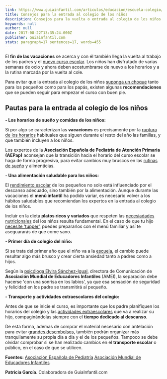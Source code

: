 ```yaml
---
link: https://www.guiainfantil.com/articulos/educacion/escuela-colegio/consejos-para-la-vuelta-al-colegio-de-los-ninos/
title: Consejos para la entrada al colegio de los niños
description: Consejos para la vuelta o entrada al colegio de los niños. Cómo afrontar el regreso a la escuela de nuestros hijos. Vuelta al colegio de los niños tras las vacaciones. Primer día de colegio de los niños.
keywords: null
author: null
date: 2017-08-22T13:35:24.000Z
publisher: Guiainfantil.com
stats: paragraph=17 sentences=17, words=455
---
```

El **fin de las vacaciones** se acerca y con él también llega la vuelta al trabajo de los padres y el [nuevo curso escolar](https://www.guiainfantil.com/articulos/educacion/escuela-colegio/especial-vuelta-al-cole/ "Vuelta al colegio de los niños"). Los niños han disfrutado de varias semanas de ocio y ahora deben acostumbrarse de nuevo a los horarios y a la rutina marcada por la vuelta al cole.

Para evitar que la entrada al colegio de los niños [suponga un choque](https://www.guiainfantil.com/1175/el-sindrome-postvacacional-y-los-ninos.html "Depresión postvacacional infantil") tanto para los pequeños como para los papás, existen algunas **recomendaciones** que se pueden seguir para empezar el curso con buen pie.

## Pautas para la entrada al colegio de los niños

**- Los horarios de sueño y comidas de los niños:**

Si por algo se caracterizan las **vacaciones** es precisamente por la [ruptura de los horarios](https://www.guiainfantil.com/1243/tabla-de-tiempo-del-sueno-infantil.html "Sueño infantil") habituales que siguen durante el resto del año las familias, y que también incluyen a los niños.

Los expertos de la **Asociación Española de Pediatría de Atención Primaria (AEPap)** aconsejan que la transición hacia el horario del curso escolar se haga de forma progresiva, para evitar cambios muy bruscos en las [rutinas de sueño](https://www.guiainfantil.com/1068/efectos-de-la-falta-del-sueno-en-los-ninos.html "Falta de sueño en los niños") y alimenticias.

**- Una alimentación saludable para los niños:**

El [rendimiento escolar](https://www.guiainfantil.com/blog/alimentacion/ninos/el-rendimiento-escolar-y-el-desayuno-de-los-ninos/ "Rendimiento escolar y desayuno") de los pequeños no solo está influenciado por el descanso adecuado, sino también por la alimentación. Aunque durante las vacaciones el **menú infantil** ha podido variar, es necesario volver a los hábitos saludables que recomiendan los expertos en la entrada al colegio de los niños.

Incluir en la dieta **platos ricos y variados** que respeten las [necesiadades nutricionales](https://www.guiainfantil.com/articulos/alimentacion/ninos/proporciones-de-la-dieta-equilibrada-para-los-ninos/ "Proporciones de la dieta infantil") del los niños resulta fundamental. En el caso de que tu hijo [necesite 'tupper'](https://www.guiainfantil.com/blog/educacion/escuela-colegio/comer-de-tartera-en-el-colegio/ "Comer de tupper"), puedes prepararlos con el menú familiar y así te aseguararás de que come sano.

**- Primer día de colegio del niño:**

Si se trata del primer año que el niño va a la [escuela](https://www.guiainfantil.com/educacion/escuela/laadaptacion.htm "Adaptación al colegio"), el cambio puede resultar algo más brusco y crear cierta ansiedad tanto a padres como a hijos.

Según la [psicóloga Elvira Sánchez-Igual](https://www.guiainfantil.com/videos/educacion/vuelta-al-cole/consejos-para-el-primer-dia-de-colegio/ "Entrevista Elvira Sánchez"), directora de Comunicación de **Asociación Mundial de Educadores Infantiles** (AMEI), la separación debe hacerse 'con una sonrisa en los labios', ya que esa sensación de seguridad y felicidad en los padre se transmitirá al pequeño.

**- Transporte y actividades extraescolares del colegio:**

Antes de que se inicie el curso, es importante que los padre planifiquen los horarios del colegio y las [actividades extraescolares](https://www.guiainfantil.com/educacion/escuela/actividades_extra/edad.htm "Atividades extraescolares") que va a realizar su hijo, compaginándolas siempre con el **tiempo dedicado al descanso.**

De esta forma, ademas de comprar el material necesario con antelación para evitar [grandes desembolsos](https://www.guiainfantil.com/educacion/escuela/costecole.htm "Gastos de la vuelta al colegio"), también podrán organizar más tranquilamente su propia día a día y el de los pequeños. Tampoco se debe olvidar comprobar si se han realizado cambios en el **transporte escolar** o público, en el caso de que se utilicen.

**Fuentes:** [Asociación Española de Pediatría](http://www.aeped.es/ "AEP")
[Asociación Mundial de Educadores Infantiles](http://www.waece.org/inicio.html "Asociación Mundial de Educadores Infantiles")

**Patricia García**. Colaboradora de GuiaInfantil.com
